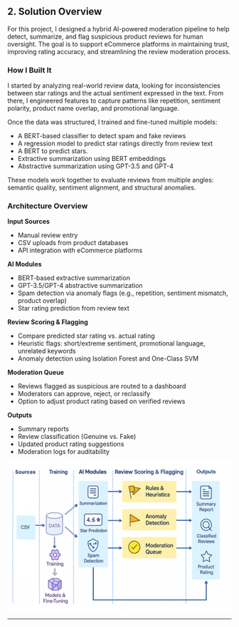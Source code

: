 ##  2. Solution Overview

For this project, I designed a hybrid AI-powered moderation pipeline to help detect, summarize, and flag suspicious product reviews for human oversight. The goal is to support eCommerce platforms in maintaining trust, improving rating accuracy, and streamlining the review moderation process.

###  How I Built It

I started by analyzing real-world review data, looking for inconsistencies between star ratings and the actual sentiment expressed in the text. From there, I engineered features to capture patterns like repetition, sentiment polarity, product name overlap, and promotional language.

Once the data was structured, I trained and fine-tuned multiple models:

- A BERT-based classifier to detect spam and fake reviews  
- A regression model to predict star ratings directly from review text 
- A BERT to predict stars. 
- Extractive summarization using BERT embeddings  
- Abstractive summarization using GPT-3.5 and GPT-4

These models work together to evaluate reviews from multiple angles: semantic quality, sentiment alignment, and structural anomalies.

###  Architecture Overview

**Input Sources**  
- Manual review entry  
- CSV uploads from product databases  
- API integration with eCommerce platforms

**AI Modules**  
- BERT-based extractive summarization  
- GPT-3.5/GPT-4 abstractive summarization  
- Spam detection via anomaly flags (e.g., repetition, sentiment mismatch, product overlap)  
- Star rating prediction from review text

**Review Scoring & Flagging**  
- Compare predicted star rating vs. actual rating  
- Heuristic flags: short/extreme sentiment, promotional language, unrelated keywords  
- Anomaly detection using Isolation Forest and One-Class SVM

**Moderation Queue**  
- Reviews flagged as suspicious are routed to a dashboard  
- Moderators can approve, reject, or reclassify  
- Option to adjust product rating based on verified reviews

**Outputs**  
- Summary reports  
- Review classification (Genuine vs. Fake)  
- Updated product rating suggestions  
- Moderation logs for auditability

![Architecture Overview](./assets/architecture.png)

---

